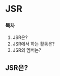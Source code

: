 <html>
    <head>
        <meta charset="utf-8">
    </head>
    <body>
        <h1>JSR</h1>
        <h3>목차</h3>
        <ol>
            <li>JSR은?</li>
            <li>JSR에서 하는 활동은?</li>
            <li>JSR의 멤버는?</li>
        </ol>
        <h2>JSR은?</h2>
    </body>
</html>
